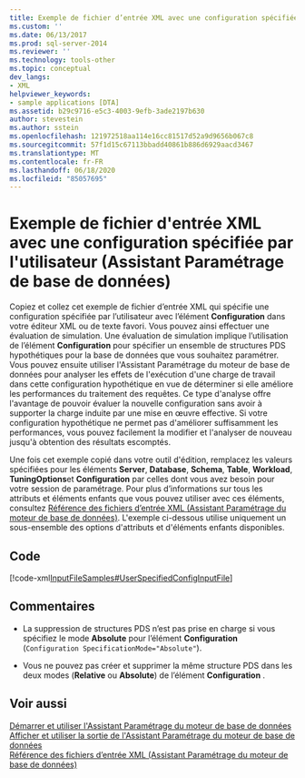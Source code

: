 ```yaml
---
title: Exemple de fichier d’entrée XML avec une configuration spécifiée par l’utilisateur (Assistant Paramétrage de base de données) | Microsoft Docs
ms.custom: ''
ms.date: 06/13/2017
ms.prod: sql-server-2014
ms.reviewer: ''
ms.technology: tools-other
ms.topic: conceptual
dev_langs:
- XML
helpviewer_keywords:
- sample applications [DTA]
ms.assetid: b29c9716-e5c3-4003-9efb-3ade2197b630
author: stevestein
ms.author: sstein
ms.openlocfilehash: 121972518aa114e16cc81517d52a9d9656b067c8
ms.sourcegitcommit: 57f1d15c67113bbadd40861b886d6929aacd3467
ms.translationtype: MT
ms.contentlocale: fr-FR
ms.lasthandoff: 06/18/2020
ms.locfileid: "85057695"
---
```

# <a name="xml-input-file-sample-with-user-specified-configuration-dta"></a>Exemple de fichier d'entrée XML avec une configuration spécifiée par l'utilisateur (Assistant Paramétrage de base de données)
  Copiez et collez cet exemple de fichier d’entrée XML qui spécifie une configuration spécifiée par l’utilisateur avec l’élément **Configuration** dans votre éditeur XML ou de texte favori. Vous pouvez ainsi effectuer une évaluation de simulation. Une évaluation de simulation implique l’utilisation de l’élément **Configuration** pour spécifier un ensemble de structures PDS hypothétiques pour la base de données que vous souhaitez paramétrer. Vous pouvez ensuite utiliser l'Assistant Paramétrage du moteur de base de données pour analyser les effets de l'exécution d'une charge de travail dans cette configuration hypothétique en vue de déterminer si elle améliore les performances du traitement des requêtes. Ce type d'analyse offre l'avantage de pouvoir évaluer la nouvelle configuration sans avoir à supporter la charge induite par une mise en œuvre effective. Si votre configuration hypothétique ne permet pas d'améliorer suffisamment les performances, vous pouvez facilement la modifier et l'analyser de nouveau jusqu'à obtention des résultats escomptés.  
  
 Une fois cet exemple copié dans votre outil d'édition, remplacez les valeurs spécifiées pour les éléments **Server**, **Database**, **Schema**, **Table**, **Workload**, **TuningOptions**et **Configuration** par celles dont vous avez besoin pour votre session de paramétrage. Pour plus d’informations sur tous les attributs et éléments enfants que vous pouvez utiliser avec ces éléments, consultez [Référence des fichiers d’entrée XML &#40;Assistant Paramétrage du moteur de base de données&#41;](xml-input-file-reference-database-engine-tuning-advisor.md). L'exemple ci-dessous utilise uniquement un sous-ensemble des options d'attributs et d'éléments enfants disponibles.  
  
## <a name="code"></a>Code  
 [!code-xml[InputFileSamples#UserSpecifiedConfigInputFile](../../snippets/xml/SQL14/dta_xml/inputfilesamples/xml/dta_xml_input_file_samples.xml#userspecifiedconfiginputfile)]  
  
## <a name="comments"></a>Commentaires  
  
-   La suppression de structures PDS n’est pas prise en charge si vous spécifiez le mode **Absolute** pour l’élément **Configuration** (`Configuration SpecificationMode="Absolute"`).  
  
-   Vous ne pouvez pas créer et supprimer la même structure PDS dans les deux modes (**Relative** ou **Absolute**) de l’élément **Configuration** .  
  
## <a name="see-also"></a>Voir aussi  
 [Démarrer et utiliser l'Assistant Paramétrage du moteur de base de données](../../relational-databases/performance/start-and-use-the-database-engine-tuning-advisor.md)   
 [Afficher et utiliser la sortie de l'Assistant Paramétrage du moteur de base de données](../../relational-databases/performance/view-and-work-with-the-output-from-the-database-engine-tuning-advisor.md)   
 [Référence des fichiers d’entrée XML &#40;Assistant Paramétrage du moteur de base de données&#41;](xml-input-file-reference-database-engine-tuning-advisor.md)  
  
  
